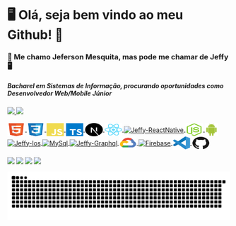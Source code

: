 # :desktop_computer: Olá, seja bem vindo ao meu Github! :hugs:
### :hugs: Me chamo Jeferson Mesquita, mas pode me chamar de Jeffy :desktop_computer:
##### Bacharel em Sistemas de Informação, procurando oportunidades como Desenvolvedor Web/Mobile Júnior
<div>
  <a href="https://github.com/jeffymesquita">
  <img height="180em" src="https://github-readme-stats.vercel.app/api?username=jeffymesquita&show_icons=true&theme=react&include_all_commits=true&count_private=true"/>
  <img height="180em" src="https://github-readme-stats.vercel.app/api/top-langs/?username=jeffymesquita&layout=compact&langs_count=16&theme=react"/>
</div>
  
  
<div style="display: inline_block" ><br>
  <div style="ackground-color: rgba(255,255,255,0.3)" >
    <img align="center" title="HTML5" alt="Jeffy-HTML" height="30" width="40" src="https://raw.githubusercontent.com/devicons/devicon/master/icons/html5/html5-original.svg">
    <img align="center" title="CSS3" alt="Jeffy-CSS" height="30" width="40" src="https://raw.githubusercontent.com/devicons/devicon/master/icons/css3/css3-original.svg">
    <img align="center" title="JavaScript" alt="Jeffy-Js" height="30" width="40" src="https://raw.githubusercontent.com/devicons/devicon/master/icons/javascript/javascript-plain.svg">
    <img align="center" title="TypeScript" alt="Jeffy-Ts" height="30" width="40" src="https://raw.githubusercontent.com/devicons/devicon/master/icons/typescript/typescript-plain.svg">
    <img align="center" title="NextJs" alt="Jeffy-Next" height="30" width="40" src="https://raw.githubusercontent.com/devicons/devicon/master/icons/nextjs/nextjs-original.svg">
    <img align="center" title="ReactJs" alt="Jeffy-React" height="30" width="40" src="https://raw.githubusercontent.com/devicons/devicon/master/icons/react/react-original.svg"> 
    <img align="center" title="React Native" alt="Jeffy-ReactNative" height="37" width="30" src="https://fei.edu.br/~gwachs/disciplinas/CC4670/slides/Aula05/slides/images/react_native_logo.png"> 
    <img align="center" title="NodeJs" alt="Jeffy-Nodejs" height="30" width="40" src="https://raw.githubusercontent.com/devicons/devicon/master/icons/nodejs/nodejs-original.svg">
    <img align="center" title="Android" alt="Jeffy-Android" height="30" width="30" src="https://raw.githubusercontent.com/devicons/devicon/master/icons/android/android-original.svg">
    <img align="center" title="IOS" alt="Jeffy-Ios" height="30" width="30" src="https://img.icons8.com/ios/452/ios-logo.png">
    <img align="center" title="MySQL" alt="MySql" height="35" width="35" src="https://www.mysql.com/common/logos/logo-mysql-170x115.png"> 
    <img align="center" title="GraphQL" alt="Jeffy-Graphql" height="30" width="30" src="https://miro.medium.com/max/400/1*nP2C50GK4_-ly_R_mq3juQ.png">
    <img align="center" title="Google Cloud" alt="Jeffy-GoogleCloud" height="30" width="40" src="https://raw.githubusercontent.com/devicons/devicon/master/icons/googlecloud/googlecloud-original.svg">
    <img align="center" title="Firebase" alt="Firebase" height="30" width="30" src="https://img.icons8.com/color/452/firebase.png">  
    <img align="center" title="Visual Studio Code" alt="Jeffy-VSCode" height="30" width="40" src="https://raw.githubusercontent.com/devicons/devicon/master/icons/vscode/vscode-original.svg">
    <img align="center" title="GitHub" alt="Jeffy-Github" height="30" width="40" src="https://raw.githubusercontent.com/devicons/devicon/master/icons/github/github-original.svg">
  </div>
</div>
  <br>
<div>   
  <a href="https://instagram.com/jeferson.mesquita" target="_blank"><img src="https://img.shields.io/badge/-Instagram-%23E4405F?style=for-the-badge&logo=instagram&logoColor=white" target="_blank"></a>   
  <a href="https://www.linkedin.com/in/jeferson-mesquita-763bb6b8/ target="_blank"><img src="https://img.shields.io/badge/-LinkedIn-%230077B5?style=for-the-badge&logo=linkedin&logoColor=white" target="_blank"></a> 
  <a href = "mailto:jefejefe274227@gmail.com"><img src="https://img.shields.io/badge/-Gmail-%23333?style=for-the-badge&logo=gmail&logoColor=white" target="_blank"></a>
<a href = "mailto:je_2742@hotmail.com"><img src="https://img.shields.io/badge/-Outlook-%23333?style=for-the-badge&logo=outlook&logoColor=white" target="_blank"></a>

  ![Snake animation](https://github.com/jeffymesquita/jeffymesquita/blob/output/github-contribution-grid-snake.svg)

</div>
